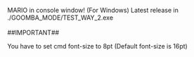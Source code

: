 MARIO in console window! (For Windows)
Latest release in ./GOOMBA_MODE/TEST_WAY_2.exe
<br><br>
##IMPORTANT##

You have to set cmd font-size to 8pt (Default font-size is 16pt)

